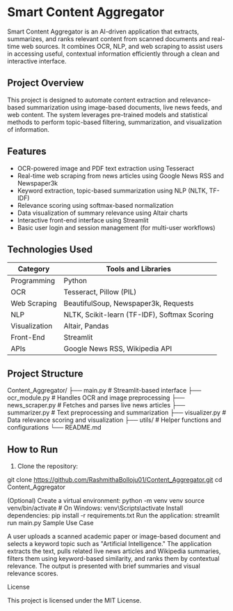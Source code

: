 # Smart Content Aggregator

Smart Content Aggregator is an AI-driven application that extracts, summarizes, and ranks relevant content from scanned documents and real-time web sources. It combines OCR, NLP, and web scraping to assist users in accessing useful, contextual information efficiently through a clean and interactive interface.

## Project Overview

This project is designed to automate content extraction and relevance-based summarization using image-based documents, live news feeds, and web content. The system leverages pre-trained models and statistical methods to perform topic-based filtering, summarization, and visualization of information.

## Features

- OCR-powered image and PDF text extraction using Tesseract
- Real-time web scraping from news articles using Google News RSS and Newspaper3k
- Keyword extraction, topic-based summarization using NLP (NLTK, TF-IDF)
- Relevance scoring using softmax-based normalization
- Data visualization of summary relevance using Altair charts
- Interactive front-end interface using Streamlit
- Basic user login and session management (for multi-user workflows)

## Technologies Used

| Category        | Tools and Libraries                          |
|----------------|-----------------------------------------------|
| Programming     | Python                                        |
| OCR             | Tesseract, Pillow (PIL)                       |
| Web Scraping    | BeautifulSoup, Newspaper3k, Requests          |
| NLP             | NLTK, Scikit-learn (TF-IDF), Softmax Scoring |
| Visualization   | Altair, Pandas                                |
| Front-End       | Streamlit                                     |
| APIs            | Google News RSS, Wikipedia API                |

## Project Structure

Content_Aggregator/
├── main.py # Streamlit-based interface
├── ocr_module.py # Handles OCR and image preprocessing
├── news_scraper.py # Fetches and parses live news articles
├── summarizer.py # Text preprocessing and summarization
├── visualizer.py # Data relevance scoring and visualization
├── utils/ # Helper functions and configurations
└── README.md


## How to Run

1. Clone the repository:

git clone https://github.com/RashmithaBolloju01/Content_Aggregator.git
cd Content_Aggregator

(Optional) Create a virtual environment:
python -m venv venv
source venv/bin/activate  # On Windows: venv\Scripts\activate
Install dependencies:
pip install -r requirements.txt
Run the application:
streamlit run main.py
Sample Use Case

A user uploads a scanned academic paper or image-based document and selects a keyword topic such as "Artificial Intelligence." The application extracts the text, pulls related live news articles and Wikipedia summaries, filters them using keyword-based similarity, and ranks them by contextual relevance. The output is presented with brief summaries and visual relevance scores.

License

This project is licensed under the MIT License.
